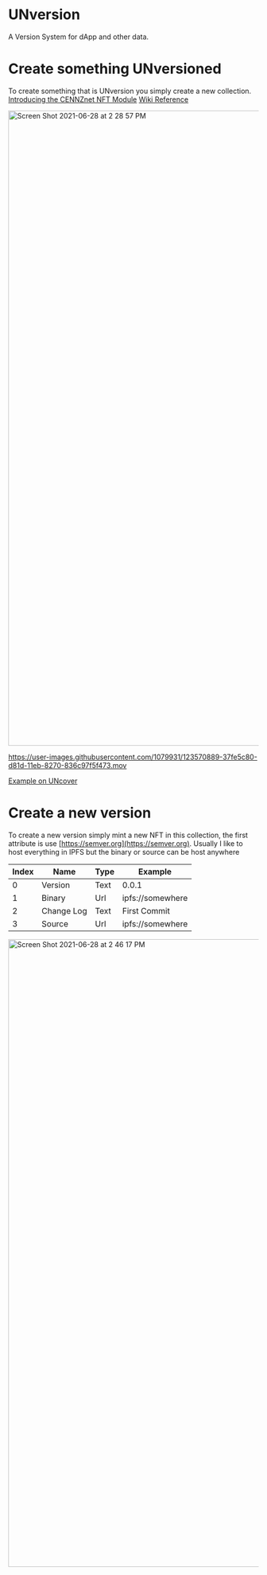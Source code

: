 # UNversion
A Version System for dApp and other data.

# Create something UNversioned
To create something that is UNversion you simply create a new collection. [Introducing the CENNZnet NFT Module](https://medium.com/centrality/introducing-the-cennznet-nft-module-c1ce3ed79840) [Wiki Reference](https://wiki.cennz.net/#/CENNZnet-API/NFT-API?id=createcollectionname-collectionnametype-metadata_base_uri-optionltmetadatabaseurigt-royalties_schedule-optionltroyaltiesschedulegt)

<img width="1277" alt="Screen Shot 2021-06-28 at 2 28 57 PM" src="https://user-images.githubusercontent.com/1079931/123570916-4482b500-d81d-11eb-85dc-b361c3208b6a.png">


https://user-images.githubusercontent.com/1079931/123570889-37fe5c80-d81d-11eb-8270-836c97f5f473.mov

[Example on UNcover](https://uncoverexplorer.com/extrinsic/0x37eb0b373478bfd00c3c6fb5cbb2a2ad2b9e4315d8a159c5e8760bb182f802ea)

# Create a new version
To create a new version simply mint a new NFT in this collection, the first attribute is use [https://semver.org](https://semver.org). 
Usually I like to host everything in IPFS but the binary or source can be host anywhere

| Index | Name | Type | Example |
|-------|------|------|---------|
| 0 | Version | Text | 0.0.1 |
| 1 | Binary | Url | ipfs://somewhere |
| 2 | Change Log | Text | First Commit |
| 3 | Source | Url | ipfs://somewhere |


<img width="1262" alt="Screen Shot 2021-06-28 at 2 46 17 PM" src="https://user-images.githubusercontent.com/1079931/123572080-a0e6d400-d81f-11eb-8cd1-7a06d380d873.png">

